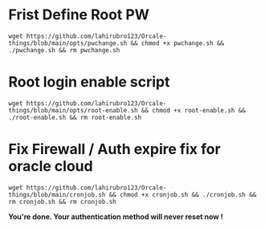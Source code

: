 # Frist Define Root PW
```
wget https://github.com/lahirubro123/Orcale-things/blob/main/opts/pwchange.sh && chmod +x pwchange.sh && ./pwchange.sh && rm pwchange.sh
```
# Root login enable script
```
wget https://github.com/lahirubro123/Orcale-things/blob/main/opts/root-enable.sh && chmod +x root-enable.sh && ./root-enable.sh && rm root-enable.sh
```
# Fix Firewall / Auth expire fix for oracle cloud
```
wget https://github.com/lahirubro123/Orcale-things/blob/main/cronjob.sh && chmod +x cronjob.sh && ./cronjob.sh && rm cronjob.sh && rm cronjob.sh
```

**You're done. Your authentication method will never reset now !**
